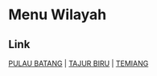 # Menu Wilayah

## Link

[PULAU BATANG](https://github.com/gigit-pemilu/pemilu-2024-21-kepulauan-riau/tree/main/pileg-dpr/hitung-suara/sub/21-kepulauan-riau/sub/04-lingga/sub/12-temiang-pesisir/sub/2003-pulau-batang)
 | 
[TAJUR BIRU](https://github.com/gigit-pemilu/pemilu-2024-21-kepulauan-riau/tree/main/pileg-dpr/hitung-suara/sub/21-kepulauan-riau/sub/04-lingga/sub/12-temiang-pesisir/sub/2002-tajur-biru)
 | 
[TEMIANG](https://github.com/gigit-pemilu/pemilu-2024-21-kepulauan-riau/tree/main/pileg-dpr/hitung-suara/sub/21-kepulauan-riau/sub/04-lingga/sub/12-temiang-pesisir/sub/2001-temiang)

